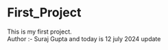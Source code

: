 # First_Project
This is my first project.
<br>
Author :-  Suraj Gupta
and 
today is 12 july 2024 update


